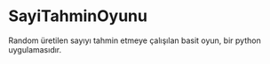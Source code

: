# SayiTahminOyunu
 
Random üretilen sayıyı tahmin etmeye çalışılan basit oyun, bir python uygulamasıdır.
